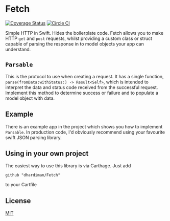 # Fetch
[![Coverage Status](https://coveralls.io/repos/github/dhardiman/Fetch/badge.svg?branch=master)](https://coveralls.io/github/dhardiman/Fetch?branch=master)
[![Circle CI](https://circleci.com/gh/dhardiman/Fetch.svg?style=svg)](https://circleci.com/gh/dhardiman/Fetch)

Simple HTTP in Swift. Hides the boilerplate code. Fetch allows you to make HTTP `get` and `post` requests, whilst providing a custom class or struct capable of parsing the response in to model objects your app can understand.

## `Parsable`
This is the protocol to use when creating a request. It has a single function, `parse(fromData:withStatus:) -> Result<Self>`, which is intended to interpret the data and status code received from the successful request. Implement this method to determine success or failure and to populate a model object with data.

## Example
There is an example app in the project which shows you how to implement `Parsable`. In production code, I'd obviously recommend using your favourite swift JSON parsing library.

## Using in your own project
The easiest way to use this library is via Carthage. Just add

    github "dhardiman/Fetch"

to your Cartfile

## License
[MIT](LICENSE.md)

